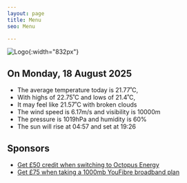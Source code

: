 ```yaml
---
layout: page
title: Menu
seo: Menu

---
```


![Logo](/images/logo.jpg){:width="832px"}

<!-- weather_marker starts -->
## On Monday, 18 August 2025

- The average temperature today is 21.77˚C,
- With highs of 22.75˚C and lows of 21.4˚C,
- It may feel like 21.57˚C with broken clouds
- The wind speed is 6.17m/s and visibility is 10000m
- The pressure is 1019hPa and humidity is 60%
- The sun will rise at 04:57 and set at 19:26

<!-- weather_marker ends -->

## Sponsors

- [Get £50 credit when switching to Octopus Energy](https://bit.ly/3oD1nnS)
- [Get £75 when taking a 1000mb YouFibre broadband plan](https://aklam.io/91zWhU?)
